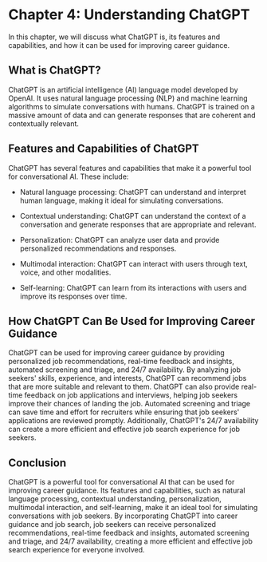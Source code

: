 Chapter 4: Understanding ChatGPT
================================

In this chapter, we will discuss what ChatGPT is, its features and capabilities, and how it can be used for improving career guidance.

What is ChatGPT?
----------------

ChatGPT is an artificial intelligence (AI) language model developed by OpenAI. It uses natural language processing (NLP) and machine learning algorithms to simulate conversations with humans. ChatGPT is trained on a massive amount of data and can generate responses that are coherent and contextually relevant.

Features and Capabilities of ChatGPT
------------------------------------

ChatGPT has several features and capabilities that make it a powerful tool for conversational AI. These include:

* Natural language processing: ChatGPT can understand and interpret human language, making it ideal for simulating conversations.

* Contextual understanding: ChatGPT can understand the context of a conversation and generate responses that are appropriate and relevant.

* Personalization: ChatGPT can analyze user data and provide personalized recommendations and responses.

* Multimodal interaction: ChatGPT can interact with users through text, voice, and other modalities.

* Self-learning: ChatGPT can learn from its interactions with users and improve its responses over time.

How ChatGPT Can Be Used for Improving Career Guidance
-----------------------------------------------------

ChatGPT can be used for improving career guidance by providing personalized job recommendations, real-time feedback and insights, automated screening and triage, and 24/7 availability. By analyzing job seekers' skills, experience, and interests, ChatGPT can recommend jobs that are more suitable and relevant to them. ChatGPT can also provide real-time feedback on job applications and interviews, helping job seekers improve their chances of landing the job. Automated screening and triage can save time and effort for recruiters while ensuring that job seekers' applications are reviewed promptly. Additionally, ChatGPT's 24/7 availability can create a more efficient and effective job search experience for job seekers.

Conclusion
----------

ChatGPT is a powerful tool for conversational AI that can be used for improving career guidance. Its features and capabilities, such as natural language processing, contextual understanding, personalization, multimodal interaction, and self-learning, make it an ideal tool for simulating conversations with job seekers. By incorporating ChatGPT into career guidance and job search, job seekers can receive personalized recommendations, real-time feedback and insights, automated screening and triage, and 24/7 availability, creating a more efficient and effective job search experience for everyone involved.
